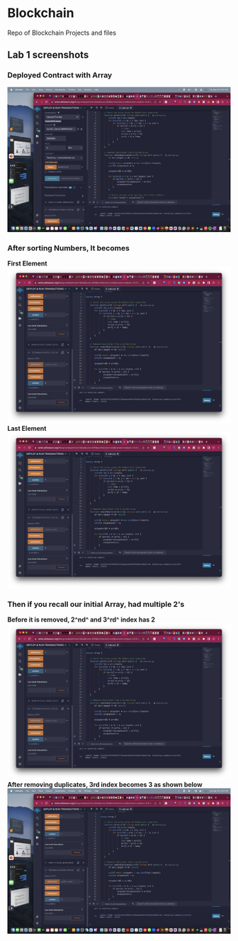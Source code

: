 # Blockchain

Repo of Blockchain Projects and files

## Lab 1 screenshots

### Deployed Contract with Array

![Screenshot of Remix file](./Screenshots/deployed-lab1.png)

### After sorting Numbers, It becomes

**First Element**
![Screenshot of Remix file](./Screenshots/sorted-lab1-1.png)
**Last Element**
![Screenshot of Remix file](./Screenshots/sorted-lab1-2.png)

### Then if you recall our initial Array, had multiple 2's

**Before it is removed, 2^nd^ and 3^rd^ index has 2**
![Screenshot of Remix file](./Screenshots/remove-duplicates-lab1-1.png)
**After removing duplicates, 3rd index becomes 3 as shown below**
![Screenshot of Remix file](./Screenshots/remove-duplicates-lab1-2.png)
